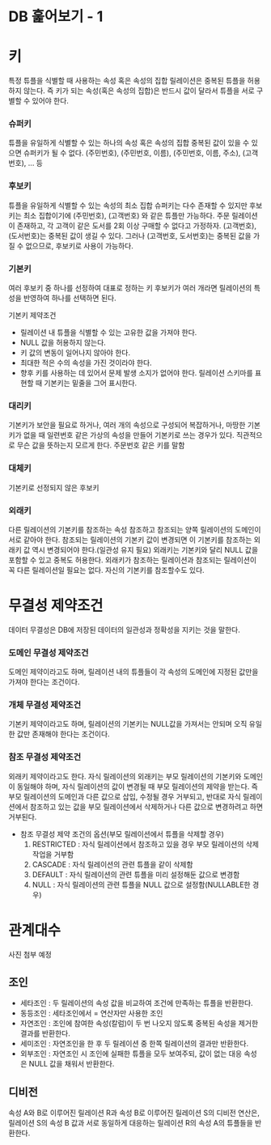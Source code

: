 # DB 훑어보기 - 1
# 키
특정 튜플을 식별할 때 사용하는 속성 혹은 속성의 집합
릴레이션은 중복된 튜플을 허용하지 않는다. 즉 키가 되는 속성(혹은 속성의 집합)은 반드시 값이 달라서 튜플을 서로 구별할 수 있어야 한다.

### 슈퍼키
튜플을 유일하게 식별할 수 있는 하나의 속성 혹은 속성의 집합
중복된 값이 있을 수 있으면 슈퍼키가 될 수 없다.
(주민번호), (주민번호, 이름), (주민번호, 이름, 주소), (고객번호), ... 등

### 후보키
튜플을 유일하게 식별할 수 있는 속성의 최소 집합
슈퍼키는 다수 존재할 수 있지만 후보키는 최소 집합이기에 (주민번호), (고객번호) 와 같은 튜플만 가능하다.
주문 릴레이션이 존재하고, 각 고객이 같은 도서를 2회 이상 구매할 수 없다고 가정하자.
(고객번호), (도서번호)는 중복된 값이 생길 수 있다. 그러나 (고객번호, 도서번호)는 중복된 값을 가질 수 없으므로, 후보키로 사용이 가능하다.

### 기본키
여러  후보키 중 하나를 선정하여 대표로 정하는 키
후보키가 여러 개라면 릴레이션의 특성을 반영하여 하나를 선택하면 된다.

기본키 제약조건
- 릴레이션 내 튜플을 식별할 수 있는 고유한 값을 가져야 한다.
- NULL 값을 허용하지 않는다.
- 키 값의 변동이 일어나지 않아야 한다.
- 최대한 적은 수의 속성을 가진 것이라야 한다.
- 향후 키를 사용하는 데 있어서 문제 발생 소지가 없어야 한다.
릴레이션 스키마를 표현할 때 기본키는 밑줄을 그어 표시한다.

### 대리키
기본키가 보안을 필요로 하거나, 여러 개의 속성으로 구성되어 복잡하거나, 마땅한 기본키가 없을 때 일련번호 같은 가상의 속성을 만들어 기본키로 쓰는 경우가 있다.
직관적으로 무슨 값을 뜻하는지 모르게 한다.
주문번호 같은 키를 말함

### 대체키
기본키로 선정되지 않은 후보키

### 외래키
다른 릴레이션의 기본키를 참조하는 속성
참조하고 참조되는 양쪽 릴레이션의 도메인이 서로 같아야 한다.
참조되는 릴레이션의 기본키 값이 변경되면 이 기본키를 참조하는 외래키 값 역시 변경되어야 한다.(일관성 유지 필요)
외래키는 기본키와 달리 NULL 값을 포함할 수 있고 중복도 허용한다.
외래키가 참조하는 릴레이션과 참조되는 릴레이션이 꼭 다른 릴레이션일 필요는 없다. 자신의 기본키를 참조할수도 있다.

# 무결성 제약조건
데이터 무결성은 DB에 저장된 데이터의 일관성과 정확성을 지키는 것을 말한다.
### 도메인 무결성 제약조건
도메인 제약이라고도 하며, 릴레이션 내의 튜플들이 각 속성의 도메인에 지정된 값만을 가져야 한다는 조건이다.

### 개체 무결성 제약조건
기본키 제약이라고도 하며, 릴레이션의 기본키는 NULL값을 가져서는 안되며 오직 유일한 값만 존재해야 한다는 조건이다.

### 참조 무결성 제약조건
외래키 제약이라고도 한다. 자식 릴레이션의 외래키는 부모 릴레이션의 기본키와 도메인이 동일해야 하며, 자식 릴레이션의 값이 변경될 때 부모 릴레이션의 제약을 받는다. 즉 부모 릴레이션의 도메인과 다른 값으로 삽입, 수정될 경우 거부되고, 반대로 자식 릴레이션에서 참조하고 있는 값을 부모 릴레이션에서 삭제하거나 다른 값으로 변경하려고 하면 거부된다.

- 참조 무결성 제약 조건의 옵션(부모 릴레이션에서 튜플을 삭제할 경우)
	1. RESTRICTED : 자식 릴레이션에서 참조하고 있을 경우 부모 릴레이션의 삭제 작업을 거부함
	2. CASCADE : 자식 릴레이션의 관련 튜플을 같이 삭제함
	3. DEFAULT : 자식 릴레이션의 관련 튜플을 미리 설정해둔 값으로 변경함
	4. NULL : 자식 릴레이션의 관련 튜플을 NULL 값으로 설정함(NULLABLE한 경우)

# 관계대수
사진 첨부 예정
## 조인
- 세타조인 : 두 릴레이션의 속성 값을 비교하여 조건에 만족하는 튜플을 반환한다.
- 동등조인 : 세타조인에서 = 연산자만 사용한 조인
- 자연조인 : 조인에 참여한 속성(칼럼)이 두 번 나오지 않도록 중복된 속성을 제거한 결과를 반환한다.
- 세미조인 : 자연조인을 한 후 두 릴레이션 중 한쪽 릴레이션의 결과만 반환한다.
- 외부조인 : 자연조인 시 조인에 실패한 튜플을 모두 보여주되, 값이 없는 대응 속성은 NULL 값을 채워서 반환한다.
## 디비전
속성 A와 B로 이루어진 릴레이션 R과 속성 B로 이루어진 릴레이션 S의 디비전 연산은, 릴레이션 S의 속성 B 값과 서로 동일하게 대응하는 릴레이션 R의 속성 A의 튜플들을 반환한다.
